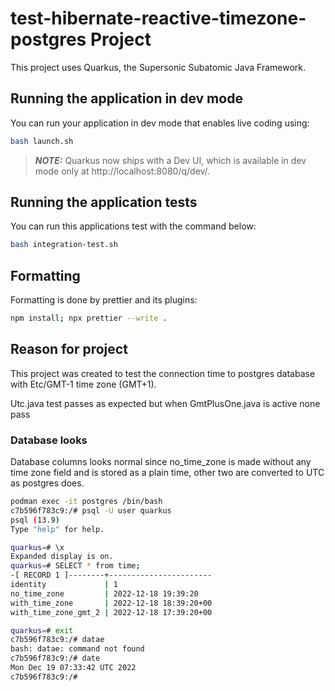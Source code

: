 # test-hibernate-reactive-timezone-postgres Project

This project uses Quarkus, the Supersonic Subatomic Java Framework.

## Running the application in dev mode

You can run your application in dev mode that enables live coding using:

```bash script
bash launch.sh
```

> **_NOTE:_** Quarkus now ships with a Dev UI, which is available in dev mode only at http://localhost:8080/q/dev/.

## Running the application tests

You can run this applications test with the command below:

```bash script
bash integration-test.sh
```

## Formatting

Formatting is done by prettier and its plugins:

```bash script
npm install; npx prettier --write .
```

## Reason for project

This project was created to test the connection time to postgres database with Etc/GMT-1 time zone (GMT+1).

Utc.java test passes as expected but when GmtPlusOne.java is active none pass

### Database looks

Database columns looks normal since no_time_zone is made without any time zone field and is stored as a plain time, other two are converted to UTC as postgres does.

```bash
podman exec -it postgres /bin/bash
c7b596f783c9:/# psql -U user quarkus
psql (13.9)
Type "help" for help.

quarkus=# \x
Expanded display is on.
quarkus=# SELECT * from time;
-[ RECORD 1 ]--------+-----------------------
identity             | 1
no_time_zone         | 2022-12-18 19:39:20
with_time_zone       | 2022-12-18 18:39:20+00
with_time_zone_gmt_2 | 2022-12-18 17:39:20+00

quarkus=# exit
c7b596f783c9:/# datae
bash: datae: command not found
c7b596f783c9:/# date
Mon Dec 19 07:33:42 UTC 2022
c7b596f783c9:/#
```
